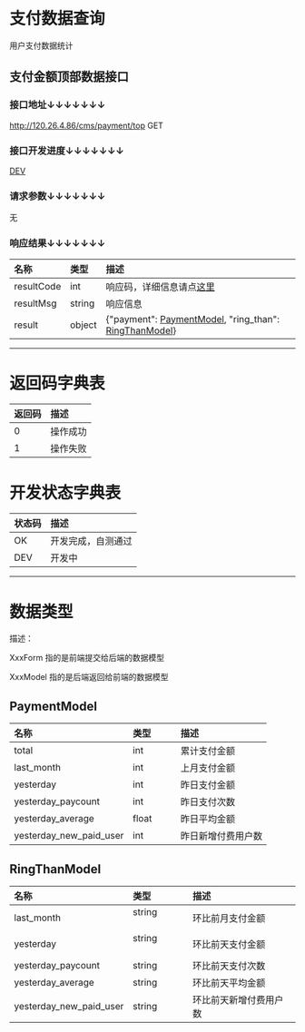 # 支付数据查询

用户支付数据统计

## 支付金额顶部数据接口

### 接口地址↓↓↓↓↓↓↓

http://120.26.4.86/cms/payment/top GET

### 接口开发进度↓↓↓↓↓↓↓

[DEV](#开发状态字典表)

### 请求参数↓↓↓↓↓↓↓

无

### 响应结果↓↓↓↓↓↓↓

| 名称               | 类型               | 描述
| :----------------- | :----------------- | :----------------- 
| resultCode         | int                | 响应码，详细信息请点[这里](#返回码字典表)
| resultMsg          | string             | 响应信息
| result             | object             | {"payment": [PaymentModel](#paymentmodel), "ring_than": [RingThanModel](#ringthanmodel)}

---

# 返回码字典表

| 返回码             | 描述
| :----------------- | :----------------- 
| 0                  | 操作成功
| 1                  | 操作失败

# 开发状态字典表

| 状态码             | 描述
| :----------------- | :----------------- 
| OK                 | 开发完成，自测通过
| DEV                | 开发中

---

# 数据类型

描述：

XxxForm 指的是前端提交给后端的数据模型

XxxModel 指的是后端返回给前端的数据模型

## PaymentModel

| 名称                    | 类型               | 描述
| :---------------------- | :----------------- | :----------------- 
| total                   | int                | 累计支付金额
| last_month              | int                | 上月支付金额
| yesterday               | int                | 昨日支付金额
| yesterday_paycount      | int                | 昨日支付次数
| yesterday_average       | float              | 昨日平均金额
| yesterday_new_paid_user | int                | 昨日新增付费用户数


## RingThanModel

| 名称                    | 类型               | 描述
| :---------------------- | :----------------- | :----------------- 
| last_month              | string             | 环比前月支付金额
| yesterday               | string             | 环比前天支付金额
| yesterday_paycount      | string             | 环比前天支付次数
| yesterday_average       | string             | 环比前天平均金额
| yesterday_new_paid_user | string             | 环比前天新增付费用户数
